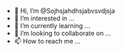 - 👋 Hi, I’m @Sojhsjahdhsjabvsvdjsja
- 👀 I’m interested in ...
- 🌱 I’m currently learning ...
- 💞️ I’m looking to collaborate on ...
- 📫 How to reach me ...

<!---
Sojhsjahdhsjabvsvdjsja/Sojhsjahdhsjabvsvdjsja is a ✨ special ✨ repository because its `README.md` (this file) appears on your GitHub profile.
You can click the Preview link to take a look at your changes.
--->

